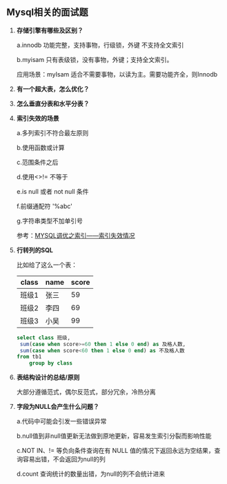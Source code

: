 ##	Mysql相关的面试题

1. **存储引擎有哪些及区别？**

   a.innodb 功能完整，支持事物，行级锁，外键 不支持全文索引

   b.myisam 只有表级锁，没有事物，外键；支持全文索引。

   应用场景：myIsam 适合不需要事物，以读为主。需要功能齐全，则Innodb

2. **有一个超大表，怎么优化？**

   

3. **怎么垂直分表和水平分表？**

4. **索引失效的场景**

   a.多列索引不符合最左原则

   b.使用函数或计算

   c.范围条件之后

   d.使用<>!= 不等于

   e.is null 或者 not null 条件

   f.前缀通配符 '%abc'

   g.字符串类型不加单引号

   参考：[MYSQL调优之索引——索引失效情况](https://www.jianshu.com/p/9c9a0057221f)

5. **行转列的SQL**

   比如给了这么一个表：

   | class | name | score |
   | ----- | ---- | ----- |
   | 班级1 | 张三 | 59    |
   | 班级2 | 李四 | 69    |
   | 班级3 | 小吴 | 99    |

   ```sql
   select class 班级,
   	sum(case when score>=60 then 1 else 0 end) as 及格人数,
   	sum(case when score<60 then 1 else 0 end) as 不及格人数
   from tb1
       group by class
   ```

6. **表结构设计的总结/原则**

   大部分遵循范式，偶尔反范式，部分冗余，冷热分离

7. **字段为NULL会产生什么问题？**

   a.代码中可能会引发一些错误异常

   b.null值到非null值更新无法做到原地更新，容易发生索引分裂而影响性能

   c.NOT IN、!= 等负向条件查询在有 NULL 值的情况下返回永远为空结果，查询容易出错，不会返回为null的列

   d.count 查询统计的数量出错，为null的列不会统计进来